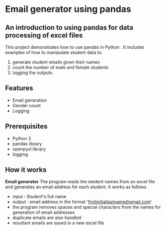# Email generator using pandas

## An introduction to using pandas for data processing of excel files

This project demonstrates how to use pandas in Python . It includes examples of how to manipulate student data to:

1. generate student emails given their names
2. count the number of male and female students
3. logging the outputs

## Features

- Email generation
- Gender count
- Logging

## Prerequisites

- Python 3
- pandas library
- openpyxl library
- logging

## How it works

**Email generator**
The program reads the stedent names from an excel file and generates an email address for each student. It works as follows

- input : Student's full name
- output : email address in the format 'firstinitiallastname@gmail.com'
- the program removes spaces and special characters from the names for generation of email addresses
- duplicate emails are also handled
- resultant emails are saved in a new excel file
